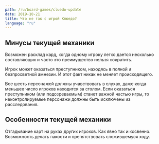 ```yaml
---
path: /ru/board-games/cluedo-update
date: 2019-10-21
title: Что не так с игрой Клюедо?
language: "ru"
---
```


## Минусы текущей механики

Возможен расклад кард, когда одному игроку легко дается несколько составляющих и часто это преимущество нельзя сократить.

Игрок может оказаться преступником, находясь в полной и безпросветной амнезии. И этот факт никак не меняет происходящего.

Все шесть персонажей должны учавствовать в слухах, даже когда меньшее число игроков находится за столом. Если оказаться преступником (или подозреваемым) станет важной частью игры, то неконтролируемые персонажи должны быть исключены из расследования.

## Особенности текущей механики

Отгадывание карт на руках других игроков. Как явно так и косвенно. Возможность делать пакости и препятствовать сложившемуся ходу.